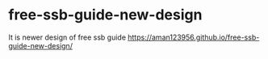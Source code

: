 # free-ssb-guide-new-design
It is newer design of free ssb guide
https://aman123956.github.io/free-ssb-guide-new-design/
